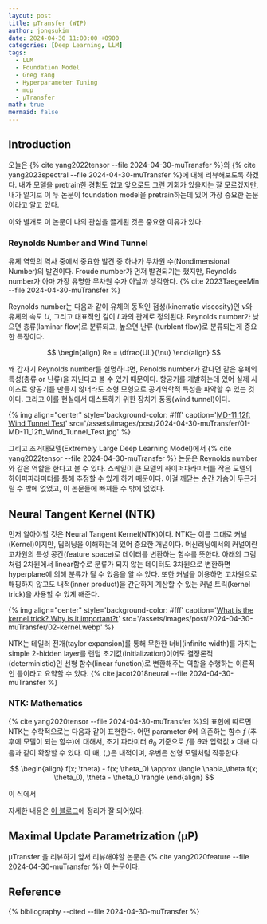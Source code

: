 ```yaml
---
layout: post
title: μTransfer (WIP)
author: jongsukim
date: 2024-04-30 11:00:00 +0900
categories: [Deep Learning, LLM]
tags:
  - LLM
  - Foundation Model
  - Greg Yang
  - Hyperparameter Tuning
  - mup
  - μTransfer
math: true
mermaid: false
---
```


## Introduction
오늘은 {% cite yang2022tensor --file 2024-04-30-muTransfer %}와 {% cite yang2023spectral --file 2024-04-30-muTransfer %}에 대해 리뷰해보도록 하겠다. 내가 모델을 pretrain한 경험도 없고 앞으로도 그런 기회가 있을지는 잘 모르겠지만, 내가 알기로 이 두 논문이 foundation model을 pretrain하는데 있어 가장 중요한 논문이라고 알고 있다. 

이와 별개로 이 논문이 나의 관심을 끌게된 것은 중요한 이유가 있다.
### Reynolds Number and Wind Tunnel

유체 역학의 역사 중에서 중요한 발견 중 하나가 무차원 수(Nondimensional Number)의 발견이다.
Froude number가 먼저 발견되기는 했지만, Reynolds number가 아마 가장 유명한 무차원 수가 아닐까 생각한다.
{% cite 2023TaegeeMin --file 2024-04-30-muTransfer %}

Reynolds number는 다음과 같이 유체의 동적인 점성(kinematic viscosity)인 $\nu$와 유체의 속도 $U$, 그리고 대표적인 길이 $L$과의 관계로 정의된다.
Reynolds number가 낮으면 층류(laminar flow)로 분류되고, 높으면 난류 (turblent flow)로 분류되는게 중요한 특징이다.

$$
\begin{align}
Re = \dfrac{UL}{\nu}
\end{align}
$$

왜 갑자기 Reynolds number를 설명하냐면, Renolds number가 같다면 같은 유체의 특성(층류 or 난류)을 지닌다고 볼 수 있기 때문이다. 항공기를 개발하는데 있어 실제 사이즈로 항공기를 만들지 않더라도 소형 모형으로 공기역학적 특성을 파악할 수 있는 것이다. 
그리고 이를 현실에서 테스트하기 위한 장치가 풍동(wind tunnel)이다.

{% img align="center" style='background-color: #fff' caption='<a href="https://en.wikipedia.org/wiki/File:MD-11_12ft_Wind_Tunnel_Test.jpg">MD-11 12ft Wind Tunnel Test</a>' src='/assets/images/post/2024-04-30-muTransfer/01-MD-11_12ft_Wind_Tunnel_Test.jpg' %}

그리고 초거대모델(Extremely Large Deep Learning Model)에서 {% cite yang2022tensor --file 2024-04-30-muTransfer %} 논문은 Reynolds number와 같은 역할을 한다고 볼 수 있다. 스케일이 큰 모델의 하이퍼파라미터를 작은 모델의 하이퍼파라미터를 통해 추정할 수 있게 하기 때문이다. 이걸 깨닫는 순간 가슴이 두근거릴 수 밖에 없었고, 이 논문들에 빠져들 수 밖에 없었다.

## Neural Tangent Kernel (NTK)

먼저 알아야할 것은 Neural Tangent Kernel(NTK)이다. NTK는 이름 그대로 커널(Kernel)이지만, 딥러닝을 이해하는데 있어 중요한 개념이다.
머신러닝에서의 커널이란 고차원의 특성 공간(feature space)로 데이터를 변환하는 함수를 뜻한다. 아래의 그림처럼 2차원에서 linear함수로 분류가 되지 않는 데이터도 3차원으로 변환하면 hyperplane에 의해 분류가 될 수 있음을 알 수 있다. 또한 커널을 이용하면 고차원으로 매핑하지 않고도 내적(inner product)을 간단하게 계산할 수 있는 커널 트릭(kernel trick)을 사용할 수 있게 해준다.

{% img align="center" style='background-color: #fff' caption='<a href="https://medium.com/@zxr.nju/what-is-the-kernel-trick-why-is-it-important-98a98db0961d">What is the kernel trick? Why is it important?t</a>' src='/assets/images/post/2024-04-30-muTransfer/02-kernel.webp' %}

NTK는 테일러 전개(taylor expansion)를 통해 무한한 너비(infinite width)를 가지는 simple 2-hidden layer를 랜덤 초기값(initialization)이어도 결정론적(deterministic)인 선형 함수(linear function)로 변환해주는 역할을 수행하는 이론적인 틀이라고 요약할 수 있다. {% cite jacot2018neural --file 2024-04-30-muTransfer %}

### NTK: Mathematics

{% cite yang2020tensor --file 2024-04-30-muTransfer %}의 표현에 따르면 NTK는 수학적으로는 다음과 같이 표현한다. 
어떤 parameter $\theta$에 의존하는 함수 $f$ (추후에 모델이 되는 함수)에 대해서, 초기 파라미터 $\theta_0$ 기준으로 $f$를 $\theta$과 입력값 $x$ 대해 다음과 같이 확장할 수 있다. 
이 때, $\langle , \rangle$은 내적이며, 우변은 선형 모델처럼 작동한다. 

$$
\begin{align}
f(x; \theta) - f(x; \theta_0) \approx \langle \nabla_\theta f(x; \theta_0), \theta - \theta_0 \rangle
\end{align}
$$

이 식에서 


자세한 내용은 [이 블로그](https://rajatvd.github.io/NTK/)에 정리가 잘 되어있다.

## Maximal Update Parametrization (μP)

μTransfer 을 리뷰하기 앞서 리뷰해야할 논문은 {% cite yang2020feature --file 2024-04-30-muTransfer %} 이 논문이다.

## Reference

{% bibliography --cited --file 2024-04-30-muTransfer %}

